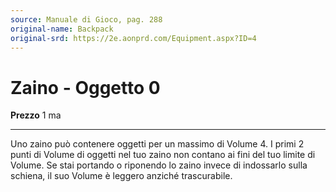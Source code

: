```yaml
---
source: Manuale di Gioco, pag. 288
original-name: Backpack
original-srd: https://2e.aonprd.com/Equipment.aspx?ID=4
---
```


# Zaino - Oggetto 0

**Prezzo** 1 ma

---

Uno zaino può contenere oggetti per un massimo di Volume 4. I primi 2 punti di
Volume di oggetti nel tuo zaino non contano ai fini del tuo limite di Volume. Se
stai portando o riponendo lo zaino invece di indossarlo sulla schiena, il suo
Volume è leggero anziché trascurabile.
